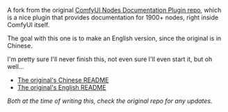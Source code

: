 A fork from the original [ComfyUI Nodes Documentation Plugin repo](https://github.com/CavinHuang/comfyui-nodes-docs), which is a nice plugin that provides documentation for 1900+ nodes, right inside ComfyUI itself.

The goal with this one is to make an English version, since the original is in Chinese.

I'm pretty sure I'll never finish this, not even sure I'll even start it, but oh well...

- [The original's Chinese README](README_cn.md)
- [The original's English README](README_en.md)

*Both at the time of writing this, check the original repo for any updates.*
